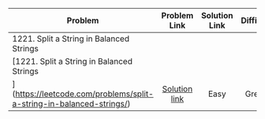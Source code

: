 
| Problem         | Problem Link                                       |           Solution Link               |Difficulty          |Topic |Language Used|
| ------------- |:--------------------------------------------:| :------------------------------------:|:------------------:|:------------|:--------|
|  1221. Split a String in Balanced Strings
| [1221. Split a String in Balanced Strings
](https://leetcode.com/problems/split-a-string-in-balanced-strings/) | [Solution link](https://github.com/ritikjain833/Leetcode_Solved_Problems/blob/main/Greedy/1221.%20Split%20a%20String%20in%20Balanced%20Strings.py) |  Easy|Greedy| Python|
